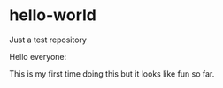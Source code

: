 # hello-world
Just a test repository

Hello everyone:

This is my first time doing this but it looks like fun so far.
